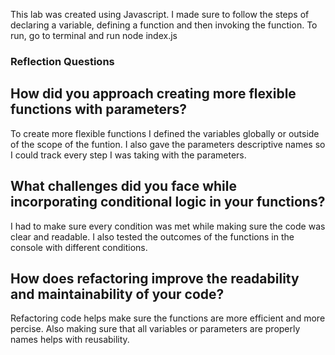 
This lab was created using Javascript. 
I made sure to follow the steps of declaring a variable, defining a function and then invoking the function. 
To run, go to terminal and run node index.js

### Reflection Questions

## How did you approach creating more flexible functions with parameters?

To create more flexible functions I defined the variables globally or outside of the scope of the funtion. I also gave the parameters descriptive names so I could track every step I was taking with the parameters.

## What challenges did you face while incorporating conditional logic in your functions?
I had to make sure every condition was met while making sure the code was clear and readable. I also tested the outcomes of the functions in the console with different conditions.

## How does refactoring improve the readability and maintainability of your code?

Refactoring code helps make sure the functions are more efficient and more percise. Also making sure that all variables or parameters are properly names helps with reusability.